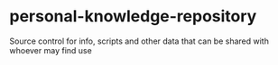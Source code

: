 # personal-knowledge-repository
Source control for info, scripts and other data that can be shared with whoever may find use


